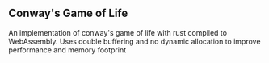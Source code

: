 ## Conway's Game of Life

An implementation of conway's game of life with rust compiled to WebAssembly.
Uses double buffering and no dynamic allocation to improve performance and memory footprint
